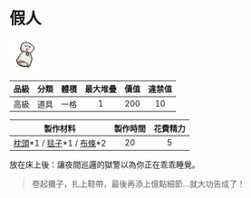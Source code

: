 # 假人

![img](images/item_pic_ZSJR.png)

|品級|分類|體積|最大堆疊|價值|違禁值|
|:--:|:--:|:--:|:--:|:--:|:--:|
|高級|道具|一格|1|200|10|

|製作材料|製作時間|花費精力|
|:--:|:--:|:--:|
|[枕頭](80-枕頭.md)\*1 / [毯子](81-毯子.md)\*1 / [布條](84-布條.md)\*2|20|5|

放在床上後：讓夜間巡邏的獄警以為你正在乖乖睡覺。

> 卷起攤子，扎上鞋帶，最後再添上億點細節…就大功告成了！
